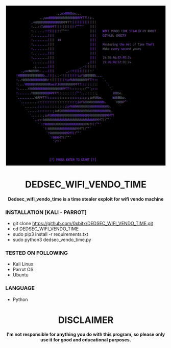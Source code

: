 
<p align="center">
<img src="https://github.com/0xbitx/DEDSEC_WIFI_VENDO_TIME/blob/main/banner.png", width="500", height="500">
</p>
<h1 align="center"> DEDSEC_WIFI_VENDO_TIME</h1>
<h4 align="center">Dedsec_wifi_vendo_time is a time stealer exploit for wifi vendo machine </h4>

### INSTALLATION [KALI - PARROT]
* git clone https://github.com/0xbitx/DEDSEC_WIFI_VENDO_TIME.git
* cd DEDSEC_WIFI_VENDO_TIME
* sudo pip3 install -r requirements.txt
* sudo python3 dedsec_vendo_time.py

### TESTED ON FOLLOWING
* Kali Linux 
* Parrot OS 
* Ubuntu

### LANGUAGE 
* Python

<h1 align="center"> DISCLAIMER </h1>

<h4 align="center">I'm not responsible for anything you do with this program, so please only use it for good and educational purposes. </h4>
